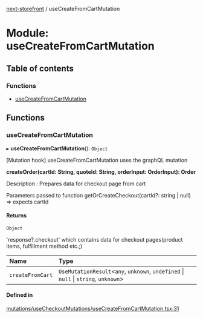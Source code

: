 [next-storefront](../README.md) / useCreateFromCartMutation

# Module: useCreateFromCartMutation

## Table of contents

### Functions

- [useCreateFromCartMutation](useCreateFromCartMutation.md#usecreatefromcartmutation)

## Functions

### useCreateFromCartMutation

▸ **useCreateFromCartMutation**(): `Object`

[Mutation hook] useCreateFromCartMutation uses the graphQL mutation

<b>createOrder(cartId: String, quoteId: String, orderInput: OrderInput): Order</b>

Description : Prepares data for checkout page from cart

Parameters passed to function getOrCreateCheckout(cartId?: string | null) => expects cartId

#### Returns

`Object`

'response?.checkout' which contains data for checkout pages(product items, fulfillment method etc.;)

| Name             | Type                                                                                 |
| :--------------- | :----------------------------------------------------------------------------------- |
| `createFromCart` | `UseMutationResult`<`any`, `unknown`, `undefined` \| `null` \| `string`, `unknown`\> |

#### Defined in

[mutations/useCheckoutMutations/useCreateFromCartMutation.tsx:31](https://github.com/KiboSoftware/nextjs-storefront/blob/973d553/hooks/mutations/useCheckoutMutations/useCreateFromCartMutation.tsx#L31)
